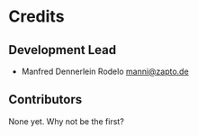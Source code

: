 # Credits


## Development Lead

* Manfred Dennerlein Rodelo <manni@zapto.de>

## Contributors

None yet. Why not be the first?

